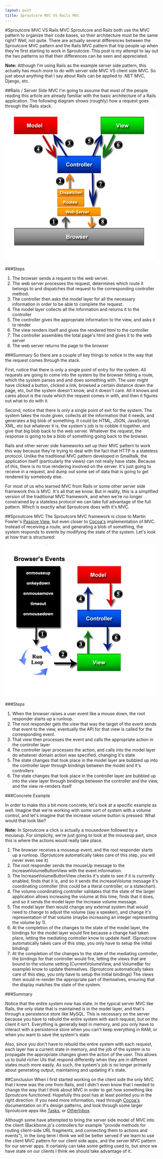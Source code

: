 ```yaml
---
layout: post
title: Sproutcore MVC VS Rails MVC
---
```

#Sproutcore MVC VS Rails MVC
Sproutcore and Rails both use the MVC pattern to organize their code bases, so their architecture must be the same right? Well, not quite. There are actually several differences between the Sproutcore MVC pattern and the Rails MVC pattern that trip people up when they're first starting to work in Sproutcore. This post is my attempt to lay out the two patterns so that their differences can be seen and appreciated. 

**Note:** Although I'm using Rails as the example server side pattern, this actually has much more to do with server side MVC VS client side MVC. So just about anything that I say about Rails can be applied to .NET MVC, Django, etc.

##Rails / Server Side MVC
I'm going to assume that most of the people reading this article are already familiar with the basic architecture of a Rails application. The following diagram shows (roughly) how a request goes through the Rails stack. 
![Rails MVC](/images/rails_mvc.png)

###Steps
1. The browser sends a request to the web server.
2. The web server processes the request, determines which route it belongs to and dispatches that request to the corresponding controller method.
3. The controller then asks the model layer for all the necessary information in order to be able to complete the request.
4. The model layer collects all the information and returns it to the controller
5. The controller gives the appropriate information to the view, and asks it to render
6. The view renders itself and gives the rendered html to the controller
7. The controller assembles the total page's html and gives it to the web server
8. The web server returns the page to the browser

###Summary
So there are a couple of key things to notice in the way that the request comes through the stack.

First, notice that there is only a single point of entry for the system. All requests are going to come into the system by the browser hitting a route, which the system parses and and does something with. The user might have clicked a button, clicked a link, browsed a certain distance down the page, etc, but the system doesn't know, and it doesn't care. All it knows and cares about is the route which the request comes in with, and then it figures out what to do with it.

Second, notice that there is only a single point of exit for the system. The system takes the route given, collects all the information that it needs, and generates a big blob of something. It could be HTML, JSON, JavaScript, XML, etc but whatever it is, the system's job is to cobble it together, and give that big blob back to the web server. Whatever the request, the response is going to be a blob of something going back to the browser.

Rails and other server side frameworks set up their MVC pattern to work this way because they're trying to deal with the fact that HTTP is a stateless protocol. Unlike the traditional MVC pattern developed in Smalltalk, the application itself (particularly the views) can not really have state. Because of this, there is no true rendering involved on the server. It's just going to receive in a request, and dump out some set of data that is going to get rendered by somebody else. 

For most of us who learned MVC from Rails or some other server side framework this *is* MVC. It's all that we know. But in reality, this is a simplified version of the traditional MVC framework, and when we're no longer constrained by a stateless protocol we can take full advantage of the full pattern. Which is exactly what Sproutcore does with it's MVC.

##Sproutcore MVC
The Sproutcore MVC framework is close to Martin Fowler's [Passive View](http://martinfowler.com/eaaDev/PassiveScreen.html), but even closer to [Cocoa's](http://developer.apple.com/library/mac/#documentation/Cocoa/Conceptual/CocoaFundamentals/CocoaDesignPatterns/CocoaDesignPatterns.html) implementation of MVC. Instead of receiving a route, and generating a blob of something, the system responds to events by modifying the state of the system. Let's look at how that is structured:

![Sproutcore MVC](/images/sproutcore_mvc.png)

###Steps
1. When the browser raises a user event like a mouse down, the root responder starts up a runloop.
2. The root responder gets the view that was the target of the event sends that event to the view, eventually the API for that view is called for the corresponding event.
3. That view then processes the event and calls the appropriate action in the controller layer
4. The controller layer processes the action, and calls into the model layer do whatever domain action was specified, changing it's state
5. The state changes that took place in the model layer are bubbled up into the controller layer through bindings between the model and it's controllers
6. The state changes that took place in the controller layer are bubbled up into the view layer through bindings between the controller and the view, and the view re-renders itself

###Concrete Example

In order to make this a bit more concrete, let's look at a specific example as well. Imagine that we're working with some sort of system with a volume control, and let's imagine that the increase volume button is pressed. What would that look like?

**Note:** In Sproutcore a click is actually a mousedown followed by a mouseup. For simplicity, we're just going to look at the mouseup part, since this is where the actions would really take place.

1. The browser receives a mouseup event, and the root responder starts up a runloop. (Sproutcore automatically takes care of this step, you will never even see it)
2. The root responder sends the mouseUp message to the IncreaseVolumeButtonView with the event information.
3. The IncreaseVolumeButtonView checks it's state to see if it is currently enabled, finds that it is, and so it sends the increaseVolume message it's coordinating controller (this could be a literal controller, or a statechart). 
4. The volume coordinating controller validates that the state of the larger application allows increasing the volume at this time, finds that it does, and so it sends the model layer the increase volume message.
5. The model layer then would change any external system that would need to change to adjust the volume (say a speaker), and change it's representation of that volume (maybe increasing an integer representing the volume by 1).
6. At the completion of the changes to the state of the model layer, the bindings for the model layer would fire because a change had taken place, letting the mediating controller know to update itself. (Sproutcore automatically takes care of this step, you only have to setup the initial binding)
7. At the completion of the changes to the state of the mediating controller, the bindings for that controller would fire, letting the views that are bound to the volume setting (CurrentVolumeView, and VolumeBar for example) know to update themselves. (Sproutcore automatically takes care of this step, you only have to setup the initial bindings) The views then would re-render the appropriate part of themselves, ensuring that the display matches the state of the system.

###Summary

Notice that the entire system now has state. In the typical server MVC like Rails, the only state that is maintained is in the model layer, and that's through a persistence store like MySQL. This is necessary on the server because you have to rebuild the entire system with each request, but on the client it isn't. Everything is generally kept in memory, and you only have to interact with a persistence store when you can't keep everything in RAM, or when you want to save the system's state.

Also, since you don't have to rebuild the entire system with each request, each layer has a current state in memory, and the job of the system is to propagate the appropriate changes given the action of the user. This allows us to build richer UIs that respond differently when they are in different states much more easily. As such, the system's job is no longer primarily about generating output, maintaining and updating it's state.

##Conclusion
When I first started working on the client side the only MVC that I knew was the one from Rails, and I didn't even know that I needed to change the way that I think about MVC in order to get how something like Sproutcore functioned. Hopefully this post has at least pointed you in the right direction. If you need more information, read through [Cocoa's](http://developer.apple.com/library/mac/#documentation/Cocoa/Conceptual/CocoaFundamentals/CocoaDesignPatterns/CocoaDesignPatterns.html) documentation on it's design patterns, and look through some larger Sproutcore apps like [Tasks](http://github.com/suvajitgupta/Tasks), or [OtherInbox](http://github.com/erichocean/otherinbox).

Although some have attempted to bring the server side model of MVC into the client (Backbone.js's controllers for example "provide methods for routing client-side URL fragments, and connecting them to actions and events"), in the long term I think we will be better served if we learn to use the client MVC pattern for our client side apps, and the server MVC pattern for our server apps. It certainly can take some getting used to, but since we have state on our clients I think we should take advantage of it.
